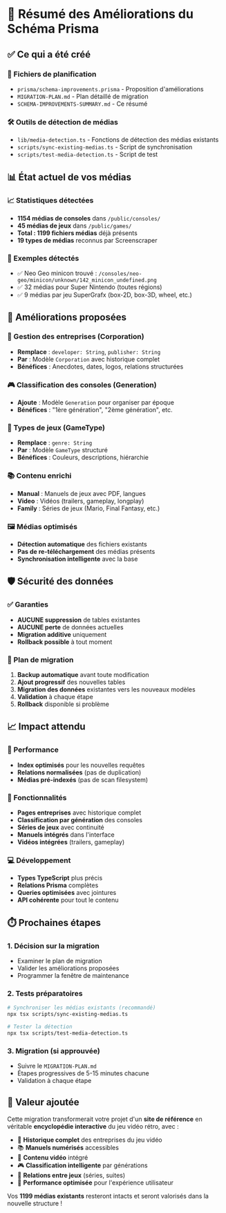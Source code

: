 # 🚀 Résumé des Améliorations du Schéma Prisma

## ✅ Ce qui a été créé

### 📁 Fichiers de planification
- `prisma/schema-improvements.prisma` - Proposition d'améliorations
- `MIGRATION-PLAN.md` - Plan détaillé de migration
- `SCHEMA-IMPROVEMENTS-SUMMARY.md` - Ce résumé

### 🛠️ Outils de détection de médias
- `lib/media-detection.ts` - Fonctions de détection des médias existants
- `scripts/sync-existing-medias.ts` - Script de synchronisation
- `scripts/test-media-detection.ts` - Script de test

## 📊 État actuel de vos médias

### 📈 Statistiques détectées
- **1154 médias de consoles** dans `/public/consoles/`
- **45 médias de jeux** dans `/public/games/`
- **Total : 1199 fichiers médias** déjà présents
- **19 types de médias** reconnus par Screenscraper

### 🎯 Exemples détectés
- ✅ Neo Geo minicon trouvé : `/consoles/neo-geo/minicon/unknown/142_minicon_undefined.png`
- ✅ 32 médias pour Super Nintendo (toutes régions)
- ✅ 9 médias par jeu SuperGrafx (box-2D, box-3D, wheel, etc.)

## 🚀 Améliorations proposées

### 🏢 Gestion des entreprises (Corporation)
- **Remplace** : `developer: String`, `publisher: String`
- **Par** : Modèle `Corporation` avec historique complet
- **Bénéfices** : Anecdotes, dates, logos, relations structurées

### 🎮 Classification des consoles (Generation)
- **Ajoute** : Modèle `Generation` pour organiser par époque
- **Bénéfices** : "1ère génération", "2ème génération", etc.

### 🎯 Types de jeux (GameType)
- **Remplace** : `genre: String` 
- **Par** : Modèle `GameType` structuré
- **Bénéfices** : Couleurs, descriptions, hiérarchie

### 📚 Contenu enrichi
- **Manual** : Manuels de jeux avec PDF, langues
- **Video** : Vidéos (trailers, gameplay, longplay)
- **Family** : Séries de jeux (Mario, Final Fantasy, etc.)

### 🖼️ Médias optimisés
- **Détection automatique** des fichiers existants
- **Pas de re-téléchargement** des médias présents
- **Synchronisation intelligente** avec la base

## 🛡️ Sécurité des données

### ✅ Garanties
- **AUCUNE suppression** de tables existantes
- **AUCUNE perte** de données actuelles
- **Migration additive** uniquement
- **Rollback possible** à tout moment

### 🔧 Plan de migration
1. **Backup automatique** avant toute modification
2. **Ajout progressif** des nouvelles tables
3. **Migration des données** existantes vers les nouveaux modèles
4. **Validation** à chaque étape
5. **Rollback** disponible si problème

## 📈 Impact attendu

### 🚀 Performance
- **Index optimisés** pour les nouvelles requêtes
- **Relations normalisées** (pas de duplication)
- **Médias pré-indexés** (pas de scan filesystem)

### 🎨 Fonctionnalités
- **Pages entreprises** avec historique complet
- **Classification par génération** des consoles
- **Séries de jeux** avec continuité
- **Manuels intégrés** dans l'interface
- **Vidéos intégrées** (trailers, gameplay)

### 💻 Développement
- **Types TypeScript** plus précis
- **Relations Prisma** complètes
- **Queries optimisées** avec jointures
- **API cohérente** pour tout le contenu

## ⏱️ Prochaines étapes

### 1. Décision sur la migration
- Examiner le plan de migration
- Valider les améliorations proposées
- Programmer la fenêtre de maintenance

### 2. Tests préparatoires
```bash
# Synchroniser les médias existants (recommandé)
npx tsx scripts/sync-existing-medias.ts

# Tester la détection
npx tsx scripts/test-media-detection.ts
```

### 3. Migration (si approuvée)
- Suivre le `MIGRATION-PLAN.md`
- Étapes progressives de 5-15 minutes chacune
- Validation à chaque étape

## 🎯 Valeur ajoutée

Cette migration transformerait votre projet d'un **site de référence** en véritable **encyclopédie interactive** du jeu vidéo rétro, avec :

- 🏢 **Historique complet** des entreprises du jeu vidéo
- 📚 **Manuels numérisés** accessibles
- 🎥 **Contenu vidéo** intégré  
- 🎮 **Classification intelligente** par générations
- 🔗 **Relations entre jeux** (séries, suites)
- 📱 **Performance optimisée** pour l'expérience utilisateur

Vos **1199 médias existants** resteront intacts et seront valorisés dans la nouvelle structure !